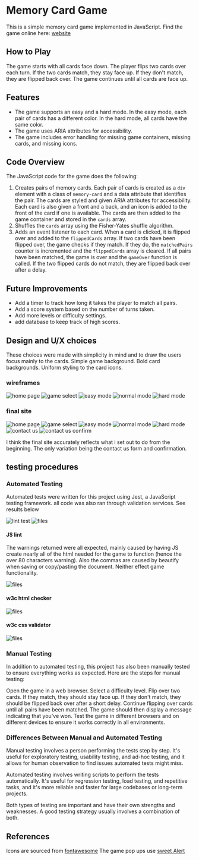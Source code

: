 # Memory Card Game

This is a simple memory card game implemented in JavaScript.
Find the game online here: [website](https://alexandermarriott.github.io/milestone-project-2/index.html)

## How to Play

The game starts with all cards face down. The player flips two cards over each turn. If the two cards match, they stay face up. If they don't match, they are flipped back over. The game continues until all cards are face up.

## Features

- The game supports an easy and a hard mode. In the easy mode, each pair of cards has a different color. In the hard mode, all cards have the same color.
- The game uses ARIA attributes for accessibility.
- The game includes error handling for missing game containers, missing cards, and missing icons.

## Code Overview

The JavaScript code for the game does the following:

1. Creates pairs of memory cards. Each pair of cards is created as a `div` element with a class of `memory-card` and a data attribute that identifies the pair. The cards are styled and given ARIA attributes for accessibility. Each card is also given a front and a back, and an icon is added to the front of the card if one is available. The cards are then added to the game container and stored in the `cards` array.
2. Shuffles the `cards` array using the Fisher-Yates shuffle algorithm.
3. Adds an event listener to each card. When a card is clicked, it is flipped over and added to the `flippedCards` array. If two cards have been flipped over, the game checks if they match. If they do, the `matchedPairs` counter is incremented and the `flippedCards` array is cleared. If all pairs have been matched, the game is over and the `gameOver` function is called. If the two flipped cards do not match, they are flipped back over after a delay.

## Future Improvements

- Add a timer to track how long it takes the player to match all pairs.
- Add a score system based on the number of turns taken.
- Add more levels or difficulty settings.
- add database to keep track of high scores.

## Design and U/X choices

These choices were made with simplicity in mind and to draw the users focus mainly to the cards.
Simple game background.
Bold card backgrounds.
Uniform styling to the card icons.

### wireframes

![home page](assets/readmeimages/wireframes/home-page.png)
![game select](assets/readmeimages/wireframes/game-select.png)
![easy mode](assets/readmeimages/wireframes/easy-mode.png)
![normal mode](assets/readmeimages/wireframes/normal-mode.png)
![hard mode](assets/readmeimages/wireframes/hard-mode.png)

### final site

![home page](assets/readmeimages/finalsite/homepage.png)
![game select](assets/readmeimages/finalsite/gameselect.png)
![easy mode](assets/readmeimages/finalsite/easymode.png)
![normal mode](assets/readmeimages/finalsite/normalmode.png)
![hard mode](assets/readmeimages/finalsite/hardmode.png)
![contact us](assets/readmeimages/finalsite/contactus.png)
![contact us confirm](assets/readmeimages/finalsite/contactusconfirm.png)

I think the final site accurately reflects what i set out to do from the beginning. The only variation being the contact us form and confirmation.

## testing procedures

### Automated Testing

Automated tests were written for this project using Jest, a JavaScript testing framework.
all code was also ran through validation services. See results below

![lint test](assets/readmeimages/testing/linttest.png)
![files](assets/readmeimages/testing/files.png)

#### JS lint

The warnings returned were all expected, mainly caused by having JS create nearly all of the html needed for the game to function (hence the over 80 characters warning).
Also the commas are caused by beautify when saving or copy/pasting the document.
Neither effect game functionality.

![files](assets/readmeimages/testing/jslint.png)

#### w3c html checker

![files](assets/readmeimages/testing/ws3html.png)

#### w3c css validator

![files](assets/readmeimages/testing/ws3css.png)

### Manual Testing

In addition to automated testing, this project has also been manually tested to ensure everything works as expected. Here are the steps for manual testing:

Open the game in a web browser.
Select a difficulty level.
Flip over two cards. If they match, they should stay face up. If they don't match, they should be flipped back over after a short delay.
Continue flipping over cards until all pairs have been matched. The game should then display a message indicating that you've won.
Test the game in different browsers and on different devices to ensure it works correctly in all environments.

### Differences Between Manual and Automated Testing

Manual testing involves a person performing the tests step by step. It's useful for exploratory testing, usability testing, and ad-hoc testing, and it allows for human observation to find issues automated tests might miss.

Automated testing involves writing scripts to perform the tests automatically. It's useful for regression testing, load testing, and repetitive tasks, and it's more reliable and faster for large codebases or long-term projects.

Both types of testing are important and have their own strengths and weaknesses. A good testing strategy usually involves a combination of both.

## References

Icons are sourced from [fontawesome](https://fontawesome.com/)
The game pop ups use [sweet Alert](https://sweetalert.js.org/)
